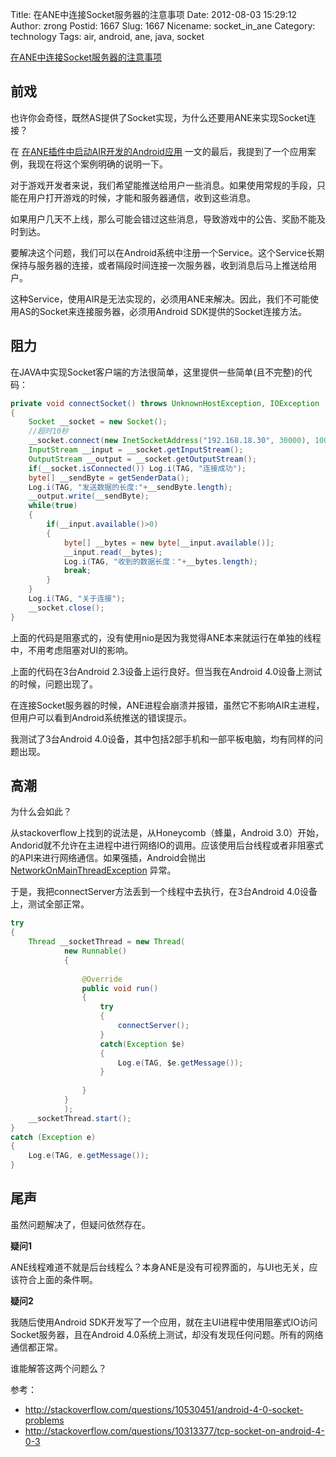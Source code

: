 Title: 在ANE中连接Socket服务器的注意事项
Date: 2012-08-03 15:29:12
Author: zrong
Postid: 1667
Slug: 1667
Nicename: socket_in_ane
Category: technology
Tags: air, android, ane, java, socket

[在ANE中连接Socket服务器的注意事项](http://zengrong.net/post/1667.htm)

## 前戏

也许你会奇怪，既然AS提供了Socket实现，为什么还要用ANE来实现Socket连接？

在 [在ANE插件中启动AIR开发的Android应用][1] 一文的最后，我提到了一个应用案例，我现在将这个案例明确的说明一下。

对于游戏开发者来说，我们希望能推送给用户一些消息。如果使用常规的手段，只能在用户打开游戏的时候，才能和服务器通信，收到这些消息。

如果用户几天不上线，那么可能会错过这些消息，导致游戏中的公告、奖励不能及时到达。

要解决这个问题，我们可以在Android系统中注册一个Service。这个Service长期保持与服务器的连接，或者隔段时间连接一次服务器，收到消息后马上推送给用户。

这种Service，使用AIR是无法实现的，必须用ANE来解决。因此，我们不可能使用AS的Socket来连接服务器，必须用Android SDK提供的Socket连接方法。

## 阻力

在JAVA中实现Socket客户端的方法很简单，这里提供一些简单(且不完整)的代码：<!--more-->

``` java
private void connectSocket() throws UnknownHostException, IOException
{
	Socket __socket = new Socket();
	//超时10秒
	__socket.connect(new InetSocketAddress("192.168.18.30", 30000), 10000);
	InputStream __input = __socket.getInputStream();
	OutputStream __output = __socket.getOutputStream();
	if(__socket.isConnected()) Log.i(TAG, "连接成功");
	byte[] __sendByte = getSenderData();
	Log.i(TAG, "发送数据的长度:"+__sendByte.length);
	__output.write(__sendByte);
	while(true)
	{
		if(__input.available()>0)
		{
			byte[] __bytes = new byte[__input.available()];
			__input.read(__bytes);
			Log.i(TAG, "收到的数据长度："+__bytes.length);
			break;
		}
	}
	Log.i(TAG, "关于连接");
	__socket.close();
}
```

上面的代码是阻塞式的，没有使用nio是因为我觉得ANE本来就运行在单独的线程中，不用考虑阻塞对UI的影响。

上面的代码在3台Android 2.3设备上运行良好。但当我在Android 4.0设备上测试的时候，问题出现了。

在连接Socket服务器的时候，ANE进程会崩溃并报错，虽然它不影响AIR主进程，但用户可以看到Android系统推送的错误提示。

我测试了3台Android 4.0设备，其中包括2部手机和一部平板电脑，均有同样的问题出现。

## 高潮

为什么会如此？

从stackoverflow上找到的说法是，从Honeycomb（蜂巢，Android 3.0）开始，Andorid就不允许在主进程中进行网络IO的调用。应该使用后台线程或者非阻塞式的API来进行网络通信。如果强插，Android会抛出 [NetworkOnMainThreadException][2] 异常。

于是，我把connectServer方法丢到一个线程中去执行，在3台Android 4.0设备上，测试全部正常。

``` java
try
{
	Thread __socketThread = new Thread(
			new Runnable()
			{
				
				@Override
				public void run()
				{
					try
					{
						connectServer();
					}
					catch(Exception $e)
					{
						Log.e(TAG, $e.getMessage());
					}
					
				}
			}
			);
	__socketThread.start();
}
catch (Exception e)
{
	Log.e(TAG, e.getMessage());
}
```

## 尾声

虽然问题解决了，但疑问依然存在。

**疑问1**

ANE线程难道不就是后台线程么？本身ANE是没有可视界面的，与UI也无关，应该符合上面的条件啊。

**疑问2**

我随后使用Android SDK开发写了一个应用，就在主UI进程中使用阻塞式IO访问Socket服务器，且在Android 4.0系统上测试，却没有发现任何问题。所有的网络通信都正常。

谁能解答这两个问题么？

参考：

* <http://stackoverflow.com/questions/10530451/android-4-0-socket-problems>
* <http://stackoverflow.com/questions/10313377/tcp-socket-on-android-4-0-3>

[1]: http://zengrong.net/post/1663.htm
[2]: http://developer.android.com/reference/android/os/NetworkOnMainThreadException.html
